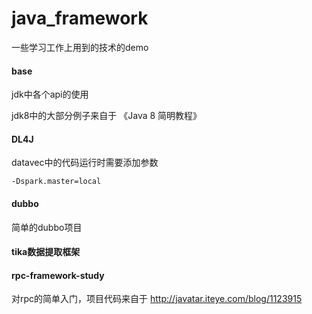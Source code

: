 # java_framework
一些学习工作上用到的技术的demo

#### base
jdk中各个api的使用

jdk8中的大部分例子来自于 《Java 8 简明教程》

#### DL4J
datavec中的代码运行时需要添加参数
    
    -Dspark.master=local 

#### dubbo
简单的dubbo项目

#### tika数据提取框架

#### rpc-framework-study
对rpc的简单入门，项目代码来自于 http://javatar.iteye.com/blog/1123915